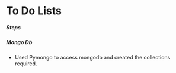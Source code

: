 # To Do Lists

##### Steps

##### Mongo Db
- Used Pymongo to access mongodb and created the collections required.
